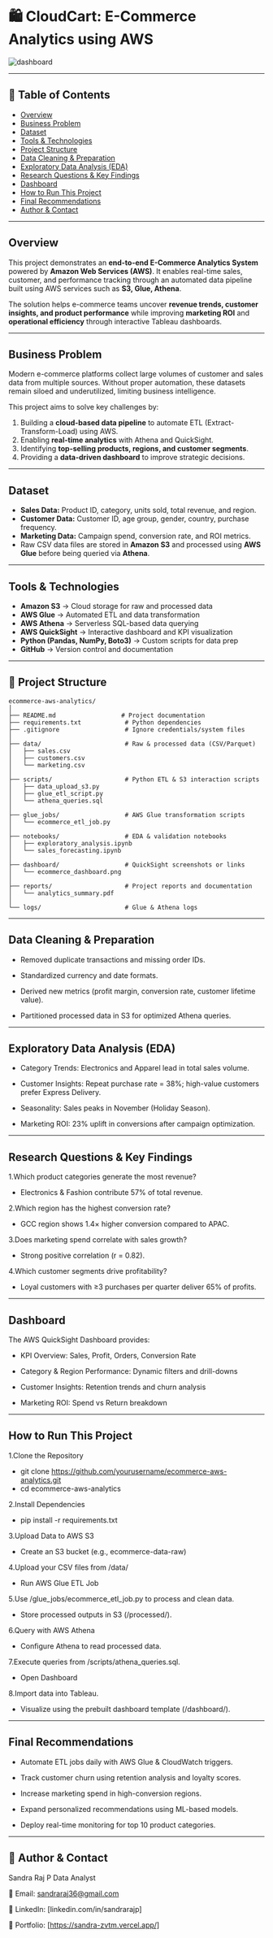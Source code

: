 # 🛍️ CloudCart: E-Commerce Analytics using AWS  

![dashboard](https://github.com/user-attachments/assets/f45c7d28-fc0f-4950-89d5-d742a55c2c04)


---

## 📌 Table of Contents  
- [Overview](#overview)  
- [Business Problem](#business-problem)  
- [Dataset](#dataset)  
- [Tools & Technologies](#tools--technologies)  
- [Project Structure](#project-structure)  
- [Data Cleaning & Preparation](#data-cleaning--preparation)  
- [Exploratory Data Analysis (EDA)](#exploratory-data-analysis-eda)  
- [Research Questions & Key Findings](#research-questions--key-findings)  
- [Dashboard](#dashboard)  
- [How to Run This Project](#how-to-run-this-project)  
- [Final Recommendations](#final-recommendations)  
- [Author & Contact](#author--contact)  

---

## Overview  
This project demonstrates an **end-to-end E-Commerce Analytics System** powered by **Amazon Web Services (AWS)**. It enables real-time sales, customer, and performance tracking through an automated data pipeline built using AWS services such as **S3, Glue, Athena**.  

The solution helps e-commerce teams uncover **revenue trends, customer insights, and product performance** while improving **marketing ROI** and **operational efficiency** through interactive Tableau dashboards.  

---

## Business Problem  
Modern e-commerce platforms collect large volumes of customer and sales data from multiple sources. Without proper automation, these datasets remain siloed and underutilized, limiting business intelligence.  

This project aims to solve key challenges by:  
1. Building a **cloud-based data pipeline** to automate ETL (Extract-Transform-Load) using AWS.  
2. Enabling **real-time analytics** with Athena and QuickSight.  
3. Identifying **top-selling products, regions, and customer segments**.  
4. Providing a **data-driven dashboard** to improve strategic decisions.  

---

## Dataset  
- **Sales Data:** Product ID, category, units sold, total revenue, and region.  
- **Customer Data:** Customer ID, age group, gender, country, purchase frequency.  
- **Marketing Data:** Campaign spend, conversion rate, and ROI metrics.  
- Raw CSV data files are stored in **Amazon S3** and processed using **AWS Glue** before being queried via **Athena**.  

---

## Tools & Technologies  
- **Amazon S3** → Cloud storage for raw and processed data  
- **AWS Glue** → Automated ETL and data transformation  
- **AWS Athena** → Serverless SQL-based data querying  
- **AWS QuickSight** → Interactive dashboard and KPI visualization  
- **Python (Pandas, NumPy, Boto3)** → Custom scripts for data prep  
- **GitHub** → Version control and documentation  

---

## 📂 Project Structure  

```
ecommerce-aws-analytics/
│
├── README.md                  # Project documentation
├── requirements.txt            # Python dependencies
├── .gitignore                  # Ignore credentials/system files
│
├── data/                       # Raw & processed data (CSV/Parquet)
│   ├── sales.csv
│   ├── customers.csv
│   └── marketing.csv
│
├── scripts/                    # Python ETL & S3 interaction scripts
│   ├── data_upload_s3.py
│   ├── glue_etl_script.py
│   └── athena_queries.sql
│
├── glue_jobs/                  # AWS Glue transformation scripts
│   └── ecommerce_etl_job.py
│
├── notebooks/                  # EDA & validation notebooks
│   ├── exploratory_analysis.ipynb
│   └── sales_forecasting.ipynb
│
├── dashboard/                  # QuickSight screenshots or links
│   └── ecommerce_dashboard.png
│
├── reports/                    # Project reports and documentation
│   └── analytics_summary.pdf
│
└── logs/                       # Glue & Athena logs
```
---

## Data Cleaning & Preparation

- Removed duplicate transactions and missing order IDs.

- Standardized currency and date formats.

- Derived new metrics (profit margin, conversion rate, customer lifetime value).

- Partitioned processed data in S3 for optimized Athena queries.

---

## Exploratory Data Analysis (EDA)

- Category Trends: Electronics and Apparel lead in total sales volume.

- Customer Insights: Repeat purchase rate = 38%; high-value customers prefer Express Delivery.

- Seasonality: Sales peaks in November (Holiday Season).

- Marketing ROI: 23% uplift in conversions after campaign optimization.

---

## Research Questions & Key Findings

1.Which product categories generate the most revenue?
- Electronics & Fashion contribute 57% of total revenue.

2.Which region has the highest conversion rate?
- GCC region shows 1.4× higher conversion compared to APAC.

3.Does marketing spend correlate with sales growth?
- Strong positive correlation (r = 0.82).

4.Which customer segments drive profitability?
- Loyal customers with ≥3 purchases per quarter deliver 65% of profits.

---

## Dashboard

The AWS QuickSight Dashboard provides:

- KPI Overview: Sales, Profit, Orders, Conversion Rate

- Category & Region Performance: Dynamic filters and drill-downs

- Customer Insights: Retention trends and churn analysis

- Marketing ROI: Spend vs Return breakdown

---

## How to Run This Project

1.Clone the Repository
- git clone https://github.com/yourusername/ecommerce-aws-analytics.git
- cd ecommerce-aws-analytics

2.Install Dependencies
- pip install -r requirements.txt

3.Upload Data to AWS S3
- Create an S3 bucket (e.g., ecommerce-data-raw)

4.Upload your CSV files from /data/
- Run AWS Glue ETL Job

5.Use /glue_jobs/ecommerce_etl_job.py to process and clean data.
- Store processed outputs in S3 (/processed/).

6.Query with AWS Athena
- Configure Athena to read processed data.

7.Execute queries from /scripts/athena_queries.sql.
- Open Dashboard

8.Import data into Tableau.
- Visualize using the prebuilt dashboard template (/dashboard/).

---

## Final Recommendations

- Automate ETL jobs daily with AWS Glue & CloudWatch triggers.

- Track customer churn using retention analysis and loyalty scores.

- Increase marketing spend in high-conversion regions.

- Expand personalized recommendations using ML-based models.

- Deploy real-time monitoring for top 10 product categories.


---
## 👤 Author & Contact

Sandra Raj P
Data Analyst 

📧 Email: sandraraj36@gmail.com

🔗 LinkedIn: [linkedin.com/in/sandrarajp]

📂 Portfolio: [https://sandra-zvtm.vercel.app/]
